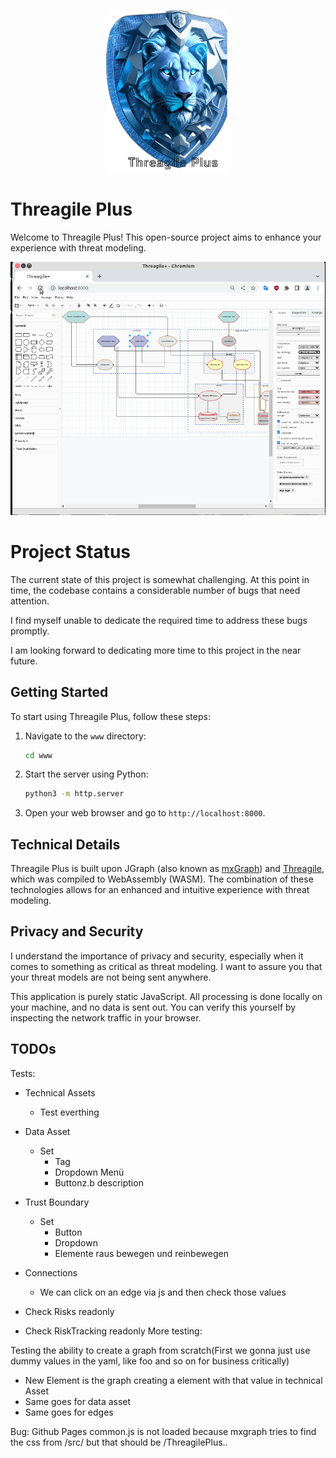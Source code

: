 <p align="center">
  <img src="./images/logo.png" alt="Threagile Plus Logo" width="200">
</p>


# Threagile Plus

Welcome to Threagile Plus! This open-source project aims to enhance your experience with threat modeling.

![showcase](finished.gif)

# Project Status

The current state of this project is somewhat challenging. At this point in time, the codebase contains a considerable number of bugs that need attention.

I find myself unable to dedicate the required time to address these bugs promptly. 

I am looking forward to dedicating more time to this project in the near future.

## Getting Started

To start using Threagile Plus, follow these steps:

1. Navigate to the `www` directory:
    ```bash
    cd www
    ```
2. Start the server using Python:
    ```bash
    python3 -m http.server
    ```
3. Open your web browser and go to `http://localhost:8000`.

## Technical Details

Threagile Plus is built upon JGraph (also known as [mxGraph](https://github.com/jgraph/mxgraph)) and [Threagile](https://github.com/Threagile/threagile), which was compiled to WebAssembly (WASM). The combination of these technologies allows for an enhanced and intuitive experience with threat modeling.

## Privacy and Security

I understand the importance of privacy and security, especially when it comes to something as critical as threat modeling. I want to assure you that your threat models are not being sent anywhere. 

This application is purely static JavaScript. All processing is done locally on your machine, and no data is sent out. You can verify this yourself by inspecting the network traffic in your browser.


## TODOs
Tests: 
- Technical Assets
	- Test everthing 	
- Data Asset 
	- Set
		- Tag
		- Dropdown Menü
		- Buttonz.b description

- Trust Boundary
	- Set
		- Button
		- Dropdown
		- Elemente raus bewegen und reinbewegen
- Connections
	- We can click on an edge via js and then check those values
 
- Check Risks readonly
- Check RiskTracking readonly
More testing:

Testing the ability to create a graph from scratch(First we gonna just use dummy values in the yaml, like foo and so on for business critically)
- New Element is the graph creating a element with that value in technical Asset
- Same goes for data asset
- Same goes for edges


Bug:
 Github Pages common.js is not loaded because mxgraph tries to find the css from /src/ but that should be /ThreagilePlus.. 
